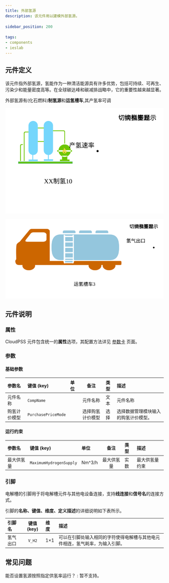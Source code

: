 ```yaml
---
title: 外部氢源
description: 该元件用以建模外部氢源。

sidebar_position: 200

tags: 
- components
- ieslab
---
```


## 元件定义

该元件指外部氢源，氢能作为一种清洁能源具有许多优势，包括可持续、可再生、污染少和能量密度高等。在全球碳达峰和碳减排战略中，它的重要性越来越显著。

外部氢源有(化石燃料)**制氢源**和**运氢槽车**,其产氢率可调

![制氢源](./hydrogenSource.svg )

![运氢槽车](./hydrogenCar.svg )

## 元件说明



### 属性

CloudPSS 元件包含统一的**属性**选项，其配置方法详见 [参数卡](docs/documents/software/10-xstudio/20-simstudio/40-workbench/20-function-zone/30-design-tab/30-param-panel/index.md) 页面。

### 参数

#### 基础参数

| 参数名 | 键值 (key) | 单位 | 备注 | 类型 | 描述 |
| :--- | :--- | :--- | :--: | :--- | :--- |
| 元件名称 | `CompName` |  | 元件名称 | 文本 | 元件名称 |
| 购氢计价模型 | `PurchasePriceMode` |  | 选择购氢计价模型 | 选择 | 选择数据管理模块输入的购氢计价模型。 |


#### 运行约束

| 参数名 | 键值 (key)  | 单位 | 备注 | 类型 | 描述 |
| :--- | :--- | :--- | :--: | :--- | :--- |
| 最大供氢量 | `MaximumHydrogenSupply` | Nm^3/h | 最大供氢量 | 实数 | 最大供氢量约束 |

### 引脚

电解槽的引脚用于将电解槽元件与其他电设备连接，支持**线连接**和**信号名**的连接方式。

引脚的**名称、键值、维度、定义描述**的详细说明如下表所示。

| 引脚名 | 键值 (key)  | 维度 | 描述 |
| :--- | :--: | :--- | :--- |
| 氢气出口 | `V_H2` | 1×1 | 可以在引脚处输入相同的字符使得电解槽与其他电元件相连，氢气耗率，为输入引脚。|


## 常见问题

能否设置氢源按照指定供氢率运行？
:   暂不支持。


